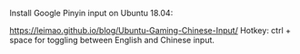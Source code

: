 Install Google Pinyin input on Ubuntu 18.04:

https://leimao.github.io/blog/Ubuntu-Gaming-Chinese-Input/
Hotkey: ctrl + space for toggling between English and Chinese input.
